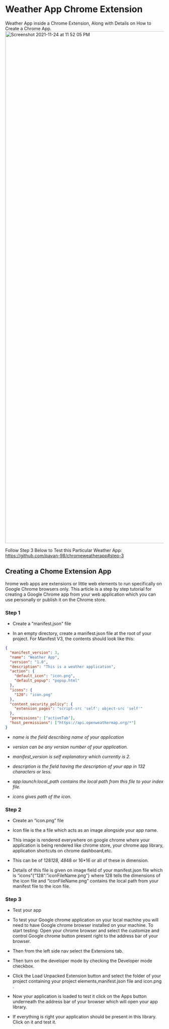 # Weather App Chrome Extension

Weather App inside a Chrome Extension, Along with Details on How to Create a Chrome App.
<img width="1628" alt="Screenshot 2021-11-24 at 11 52 05 PM" src="https://user-images.githubusercontent.com/49464941/143293929-4aca5b25-4c3c-428e-86eb-0704cb605a61.png">

Follow Step 3 Below to Test this Particular Weather App: https://github.com/pavan-98/chromeweatherapp#step-3

## Creating a Chome Extension App

hrome web apps are extensions or little web elements to run specifically on Google Chrome browsers only. This article is a step by step tutorial for creating a Google Chrome app from your web application which you can use personally or publish it on the Chrome store.

### Step 1

- Create a "manifest.json" file

- In an empty directory, create a manifest.json file at the root of your project. For Manifest V3, the contents should look like this:

```json
{
  "manifest_version": 3,
  "name": "Weather App",
  "version": "1.0",
  "description": "This is a weather application",
  "action": {
    "default_icon": "icon.png",
    "default_popup": "popup.html"
  },
  "icons": {
    "128": "icon.png"
  },
  "content_security_policy": {
    "extension_pages": "script-src 'self'; object-src 'self'"
  },
  "permissions": ["activeTab"],
  "host_permissions": ["https://api.openweathermap.org/*"]
}
```

- _name is the field describing name of your application_

- _version can be any version number of your application._

- _manifest_version is self explanatory which currently is 2._

- _description is the field having the description of your app in 132 characters or less._

- _app:launch:local_path contains the local path from this file to your index file._

- _icons gives path of the icon._

### Step 2

- Create an “icon.png” file
- Icon file is the a file which acts as an image alongside your app name.

- This image is rendered everywhere on google chrome where your application is being rendered like chrome store, your chrome app library, application shortcuts on chrome dashboard,etc.

- This can be of 128*128, 48*48 or 16\*16 or all of these in dimension.

- Details of this file is given on image field of your manifest.json file which is “icons”{“128”:”iconFileName.png”} where 128 tells the dimensions of the icon file and “iconFileName.png” contains the local path from your manifest file to the icon file.

### Step 3

- Test your app

- To test your Google chrome application on your local machine you will need to have Google chrome browser installed on your machine. To start testing:
  Open your chrome browser and select the customize and control Google chrome button present right to the address bar of your browser.

- Then from the left side nav select the Extensions tab.

- Then turn on the developer mode by checking the Developer mode checkbox.

- Click the Load Unpacked Extension button and select the folder of your project containing your project elements,manifest.json file and icon.png .

- Now your application is loaded to test it click on the Apps button underneath the address bar of your browser which will open your app library.

- If everything is right your application should be present in this library. Click on it and test it.
